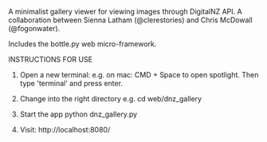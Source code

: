 A minimalist gallery viewer for viewing images through DigitalNZ API. A collaboration between Sienna Latham (@clerestories) and Chris McDowall (@fogonwater).

Includes the bottle.py web micro-framework.

INSTRUCTIONS FOR USE
1) Open a new terminal:
e.g. on mac: CMD + Space to open spotlight. Then type 'terminal' and press enter.

2) Change into the right directory
e.g. cd web/dnz_gallery

3) Start the app
python dnz_gallery.py

4) Visit: http://localhost:8080/
